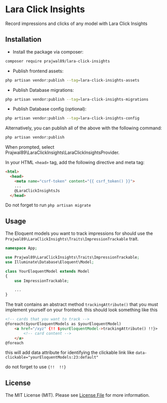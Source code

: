 # Lara Click Insights

Record impressions and clicks of any model with Lara Click Insights

## Installation

- Install the package via composer:

```bash
composer require prajwal89/lara-click-insights
```

- Publish frontend assets:

```bash
php artisan vendor:publish --tag=lara-click-insights-assets
```

- Publish Database migrations:

```bash
php artisan vendor:publish --tag=lara-click-insights-migrations
```

- Publish Database config (optional):

```bash
php artisan vendor:publish --tag=lara-click-insights-config
```

Alternatively, you can publish all of the above with the following command:

```bash
php artisan vendor:publish
```

When prompted, select Prajwal89\LaraClickInsights\LaraClickInsightsProvider.

In your HTML `<head>` tag, add the following directive and meta tag:

```html
<html>
  <head>
    <meta name="csrf-token" content="{{ csrf_token() }}">
    ...
    @LaraClickInsightsJs
  </head>
```

Do not forget to run `php artisan migrate`

## Usage

The Eloquent models you want to track impressions for should use the `Prajwal89\LaraClickInsights\Traits\ImpressionTrackable` trait.

```php
namespace App;

use Prajwal89\LaraClickInsights\Traits\ImpressionTrackable;
use Illuminate\Database\Eloquent\Model;

class YourEloquentModel extends Model
{
    use ImpressionTrackable;

    ...
}
```

The trait contains an abstract method `trackingAttribute()` that you must implement yourself on your frontend. this should look something like this

```html
<!-- cards that you want to track -->
@foreach($yourEloquentModels as $yourEloquentModel)
    <a href="/xyz" {!! $yourEloquentModel->trackingAttribute() !!}>
        <!-- card content -->
    </a>
@foreach
```

this will add data attribute for identifying the clickable link like `data-clickable="yourEloquentModels:23:default"`

do not forget to use `{!!  !!}`

<!-- ## Configuration

Below is the default configuration file contents for config/lara-click-insights.php:

```php
return [
    // Configuration options...
];
```

You can modify these options according to your needs. If you've published the configuration file, you can find it in your Laravel project's config directory. -->

## License

The MIT License (MIT). Please see [License File](LICENSE.md) for more information.
